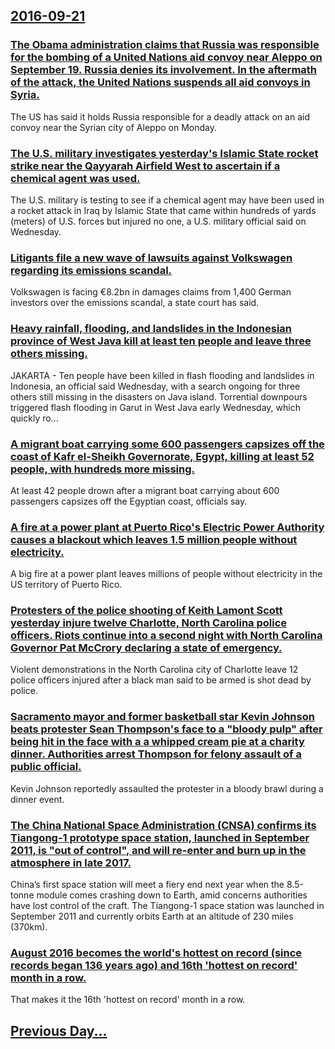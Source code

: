 ## [2016-09-21](/news/2016/09/21/index.md)

### [The Obama administration claims that Russia was responsible for the bombing of a United Nations aid convoy near Aleppo on September 19. Russia denies its involvement. In the aftermath of the attack, the United Nations suspends all aid convoys in Syria. ](/news/2016/09/21/the-obama-administration-claims-that-russia-was-responsible-for-the-bombing-of-a-united-nations-aid-convoy-near-aleppo-on-september-19-russ.md)
The US has said it holds Russia responsible for a deadly attack on an aid convoy near the Syrian city of Aleppo on Monday.

### [The U.S. military investigates yesterday's Islamic State rocket strike near the Qayyarah Airfield West to ascertain if a chemical agent was used. ](/news/2016/09/21/the-u-s-military-investigates-yesterday-s-islamic-state-rocket-strike-near-the-qayyarah-airfield-west-to-ascertain-if-a-chemical-agent-was.md)
The U.S. military is testing to see if a chemical agent may have been used in a rocket attack in Iraq by Islamic State that came within hundreds of yards (meters) of U.S. forces but injured no one, a U.S. military official said on Wednesday.

### [Litigants file a new wave of lawsuits against Volkswagen regarding its emissions scandal. ](/news/2016/09/21/litigants-file-a-new-wave-of-lawsuits-against-volkswagen-regarding-its-emissions-scandal.md)
Volkswagen is facing €8.2bn in damages claims from 1,400 German investors over the emissions scandal, a state court has said.

### [Heavy rainfall, flooding, and landslides in the Indonesian province of West Java kill at least ten people and leave three others missing. ](/news/2016/09/21/heavy-rainfall-flooding-and-landslides-in-the-indonesian-province-of-west-java-kill-at-least-ten-people-and-leave-three-others-missing.md)
JAKARTA - Ten people have been killed in flash flooding and landslides in Indonesia, an official said Wednesday, with a search ongoing for three others still missing in the disasters on Java island. Torrential downpours triggered flash flooding in Garut in West Java early Wednesday, which quickly ro...

### [A migrant boat carrying some 600 passengers capsizes off the coast of Kafr el-Sheikh Governorate, Egypt, killing at least 52 people, with hundreds more missing. ](/news/2016/09/21/a-migrant-boat-carrying-some-600-passengers-capsizes-off-the-coast-of-kafr-el-sheikh-governorate-egypt-killing-at-least-52-people-with-hu.md)
At least 42 people drown after a migrant boat carrying about 600 passengers capsizes off the Egyptian coast, officials say.

### [A fire at a power plant at Puerto Rico's Electric Power Authority causes a blackout which leaves 1.5 million people without electricity. ](/news/2016/09/21/a-fire-at-a-power-plant-at-puerto-rico-s-electric-power-authority-causes-a-blackout-which-leaves-1-5-million-people-without-electricity.md)
A big fire at a power plant leaves millions of people without electricity in the US territory of Puerto Rico.

### [Protesters of the police shooting of Keith Lamont Scott yesterday injure twelve Charlotte, North Carolina police officers. Riots continue into a second night with North Carolina Governor Pat McCrory declaring a state of emergency. ](/news/2016/09/21/protesters-of-the-police-shooting-of-keith-lamont-scott-yesterday-injure-twelve-charlotte-north-carolina-police-officers-riots-continue-in.md)
Violent demonstrations in the North Carolina city of Charlotte leave 12 police officers injured after a black man said to be armed is shot dead by police.

### [Sacramento mayor and former basketball star Kevin Johnson beats protester Sean Thompson's face to a "bloody pulp" after being hit in the face with a a whipped cream pie at a charity dinner. Authorities arrest Thompson for felony assault of a public official. ](/news/2016/09/21/sacramento-mayor-and-former-basketball-star-kevin-johnson-beats-protester-sean-thompson-s-face-to-a-bloody-pulp-after-being-hit-in-the-fac.md)
Kevin Johnson reportedly assaulted the protester in a bloody brawl during a dinner event. 

### [The China National Space Administration (CNSA) confirms its Tiangong-1 prototype space station, launched in September 2011, is "out of control", and will re-enter and burn up in the atmosphere in late 2017. ](/news/2016/09/21/the-china-national-space-administration-cnsa-confirms-its-tiangong-1-prototype-space-station-launched-in-september-2011-is-out-of-contr.md)
China’s first space station will meet a fiery end next year when the 8.5-tonne module comes crashing down to Earth, amid concerns authorities have lost control of the craft. The Tiangong-1 space station was launched in September 2011 and currently orbits Earth at an altitude of 230 miles (370km). 

### [August 2016 becomes the world's hottest on record (since records began 136 years ago) and 16th 'hottest on record' month in a row. ](/news/2016/09/21/august-2016-becomes-the-world-s-hottest-on-record-since-records-began-136-years-ago-and-16th-hottest-on-record-month-in-a-row.md)
That makes it the 16th &#39;hottest on record&#39; month in a row.

## [Previous Day...](/news/2016/09/20/index.md)

